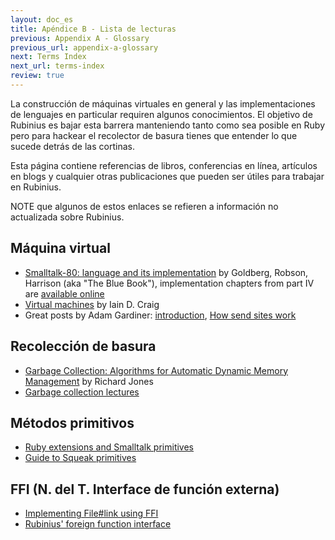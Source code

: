 ```yaml
---
layout: doc_es
title: Apéndice B - Lista de lecturas
previous: Appendix A - Glossary
previous_url: appendix-a-glossary
next: Terms Index
next_url: terms-index
review: true
---
```


La construcción de máquinas virtuales en general y las implementaciones de lenguajes en particular requiren algunos conocimientos. El objetivo de Rubinius es bajar esta barrera manteniendo tanto como sea posible en Ruby pero para hackear el recolector de basura tienes que entender lo que sucede detrás de las cortinas.


Esta página contiene referencias de libros, conferencias en línea, artículos en blogs y
cualquier otras publicaciones que pueden ser útiles para trabajar en Rubinius.

NOTE que algunos de estos enlaces se refieren a información no actualizada
sobre Rubinius.


## Máquina virtual

  * [Smalltalk-80: language and its implementation](http://tinyurl.com/3a2pdq)
    by Goldberg, Robson, Harrison (aka "The Blue Book"), implementation
    chapters from part IV are [available online](http://tinyurl.com/6zlsd)
  * [Virtual machines](http://tinyurl.com/3ydkqg) by Iain D. Craig
  * Great posts by Adam Gardiner: [introduction](http://tinyurl.com/35y2jh),
    [How send sites work](http://tinyurl.com/34c6e8)


## Recolección de basura

  * [Garbage Collection: Algorithms for Automatic Dynamic Memory
    Management](http://tinyurl.com/3dygmo) by Richard Jones
  * [Garbage collection lectures](http://tinyurl.com/2mhek4)


## Métodos primitivos

  * [Ruby extensions and Smalltalk
    primitives](http://talklikeaduck.denhaven2.com/articles/2007/06/04/ruby-extensions-vs-smalltalk-primitives)
  * [Guide to Squeak
    primitives](http://www.fit.vutbr.cz/study/courses/OMP/public/software/sqcdrom2/Tutorials/SqOnlineBook_(SOB)/englisch/sqk/sqk00083.htm)


## FFI (N. del T. Interface de función externa)

  * [Implementing File#link using
    FFI](http://redartisan.com/2007/10/11/rubinius-coding)
  * [Rubinius' foreign function
    interface](http://blog.segment7.net/articles/2008/01/15/rubinius-foreign-function-interface)
